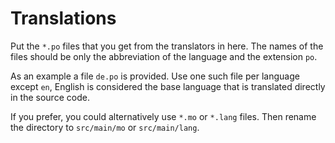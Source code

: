 # Translations

Put the `*.po` files that you get from the translators in here. The names of the files should be only the abbreviation of the language and the extension `po`.

As an example a file `de.po` is provided. Use one such file per language except `en`, English is considered the base language that is translated directly in the source code.

If you prefer, you could alternatively use `*.mo` or `*.lang` files. Then rename the directory to `src/main/mo` or `src/main/lang`.
